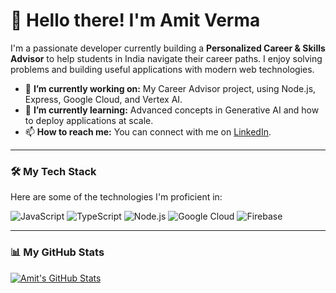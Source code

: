 # 👋 Hello there! I'm Amit Verma

I'm a passionate developer currently building a **Personalized Career & Skills Advisor** to help students in India navigate their career paths. I enjoy solving problems and building useful applications with modern web technologies.

- 🔭 **I’m currently working on:** My Career Advisor project, using Node.js, Express, Google Cloud, and Vertex AI.
- 🌱 **I’m currently learning:** Advanced concepts in Generative AI and how to deploy applications at scale.
- 📫 **How to reach me:** You can connect with me on [LinkedIn](https://www.linkedin.com/in/amiitt001/).

---

### 🛠️ My Tech Stack

Here are some of the technologies I'm proficient in:

<p>
  <img src="https://img.shields.io/badge/JavaScript-F7DF1E?style=for-the-badge&logo=javascript&logoColor=black" alt="JavaScript"/>
  <img src="https://img.shields.io/badge/TypeScript-3178C6?style=for-the-badge&logo=typescript&logoColor=white" alt="TypeScript"/>
  <img src="https://img.shields.io/badge/Node.js-339933?style=for-the-badge&logo=nodedotjs&logoColor=white" alt="Node.js"/>
  <img src="https://img.shields.io/badge/Google_Cloud-4285F4?style=for-the-badge&logo=google-cloud&logoColor=white" alt="Google Cloud"/>
  <img src="https://img.shields.io/badge/Firebase-FFCA28?style=for-the-badge&logo=firebase&logoColor=black" alt="Firebase"/>
</p>

---

### 📊 My GitHub Stats

[![Amit's GitHub Stats](https://github-readme-stats.vercel.app/api?username=amiitt001&show_icons=true&theme=tokyonight&hide_border=true)](https://github.com/anuraghazra/github-readme-stats)
